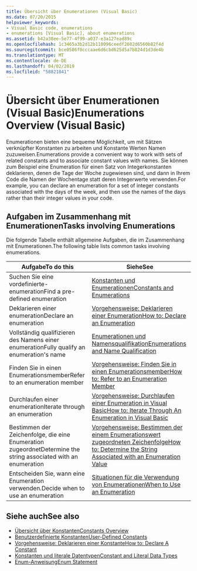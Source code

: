 ```yaml
---
title: Übersicht über Enumerationen (Visual Basic)
ms.date: 07/20/2015
helpviewer_keywords:
- Visual Basic code, enumerations
- enumerations [Visual Basic], about enumerations
ms.assetid: b42a38ee-5e77-4f99-a037-e3a127ead89c
ms.openlocfilehash: 1c3465a3b2d12b110096ceedf2602d6560b82f4d
ms.sourcegitcommit: bce0586f0cccaae6d6cbd625d5a7b824d1d3de4b
ms.translationtype: MT
ms.contentlocale: de-DE
ms.lasthandoff: 04/02/2019
ms.locfileid: "58821841"
---
```

# <a name="enumerations-overview-visual-basic"></a><span data-ttu-id="e0a36-102">Übersicht über Enumerationen (Visual Basic)</span><span class="sxs-lookup"><span data-stu-id="e0a36-102">Enumerations Overview (Visual Basic)</span></span>
<span data-ttu-id="e0a36-103">Enumerationen bieten eine bequeme Möglichkeit, um mit Sätzen verknüpfter Konstanten zu arbeiten und Konstante Werten Namen zuzuweisen.</span><span class="sxs-lookup"><span data-stu-id="e0a36-103">Enumerations provide a convenient way to work with sets of related constants and to associate constant values with names.</span></span> <span data-ttu-id="e0a36-104">Sie können zum Beispiel eine Enumeration für einen Satz von Integerkonstanten deklarieren, denen die Tage der Woche zugewiesen sind, und dann in Ihrem Code die Namen der Wochentage statt deren Integerwerte verwenden.</span><span class="sxs-lookup"><span data-stu-id="e0a36-104">For example, you can declare an enumeration for a set of integer constants associated with the days of the week, and then use the names of the days rather than their integer values in your code.</span></span>  
  
## <a name="tasks-involving-enumerations"></a><span data-ttu-id="e0a36-105">Aufgaben im Zusammenhang mit Enumerationen</span><span class="sxs-lookup"><span data-stu-id="e0a36-105">Tasks involving Enumerations</span></span>  
 <span data-ttu-id="e0a36-106">Die folgende Tabelle enthält allgemeine Aufgaben, die im Zusammenhang mit Enumerationen.</span><span class="sxs-lookup"><span data-stu-id="e0a36-106">The following table lists common tasks involving enumerations.</span></span>  
  
|<span data-ttu-id="e0a36-107">Aufgabe</span><span class="sxs-lookup"><span data-stu-id="e0a36-107">To do this</span></span>|<span data-ttu-id="e0a36-108">Siehe</span><span class="sxs-lookup"><span data-stu-id="e0a36-108">See</span></span>|  
|----------------|---------|  
|<span data-ttu-id="e0a36-109">Suchen Sie eine vordefinierte-enumeration</span><span class="sxs-lookup"><span data-stu-id="e0a36-109">Find a pre-defined enumeration</span></span>|[<span data-ttu-id="e0a36-110">Konstanten und Enumerationen</span><span class="sxs-lookup"><span data-stu-id="e0a36-110">Constants and Enumerations</span></span>](../../../../visual-basic/language-reference/constants-and-enumerations.md)|  
|<span data-ttu-id="e0a36-111">Deklarieren einer enumeration</span><span class="sxs-lookup"><span data-stu-id="e0a36-111">Declare an enumeration</span></span>|[<span data-ttu-id="e0a36-112">Vorgehensweise: Deklarieren einer Enumeration</span><span class="sxs-lookup"><span data-stu-id="e0a36-112">How to: Declare an Enumeration</span></span>](../../../../visual-basic/programming-guide/language-features/constants-enums/how-to-declare-enumerations.md)|  
|<span data-ttu-id="e0a36-113">Vollständig qualifizieren des Namens einer enumeration</span><span class="sxs-lookup"><span data-stu-id="e0a36-113">Fully qualify an enumeration's name</span></span>|[<span data-ttu-id="e0a36-114">Enumerationen und Namensqualifikation</span><span class="sxs-lookup"><span data-stu-id="e0a36-114">Enumerations and Name Qualification</span></span>](../../../../visual-basic/programming-guide/language-features/constants-enums/enumerations-and-name-qualification.md)|  
|<span data-ttu-id="e0a36-115">Finden Sie in einen Enumerationsmember</span><span class="sxs-lookup"><span data-stu-id="e0a36-115">Refer to an enumeration member</span></span>|[<span data-ttu-id="e0a36-116">Vorgehensweise: Finden Sie in einen Enumerationsmember</span><span class="sxs-lookup"><span data-stu-id="e0a36-116">How to: Refer to an Enumeration Member</span></span>](../../../../visual-basic/programming-guide/language-features/constants-enums/how-to-refer-to-an-enumeration-member.md)|  
|<span data-ttu-id="e0a36-117">Durchlaufen einer enumeration</span><span class="sxs-lookup"><span data-stu-id="e0a36-117">Iterate through an enumeration</span></span>|[<span data-ttu-id="e0a36-118">Vorgehensweise: Durchlaufen einer Enumeration in Visual Basic</span><span class="sxs-lookup"><span data-stu-id="e0a36-118">How to: Iterate Through An Enumeration in Visual Basic</span></span>](../../../../visual-basic/programming-guide/language-features/constants-enums/how-to-iterate-through-an-enumeration.md)|  
|<span data-ttu-id="e0a36-119">Bestimmen der Zeichenfolge, die eine Enumeration zugeordnet</span><span class="sxs-lookup"><span data-stu-id="e0a36-119">Determine the string associated with an enumeration</span></span>|[<span data-ttu-id="e0a36-120">Vorgehensweise: Bestimmen der einem Enumerationswert zugeordneten Zeichenfolge</span><span class="sxs-lookup"><span data-stu-id="e0a36-120">How to: Determine the String Associated with an Enumeration Value</span></span>](../../../../visual-basic/programming-guide/language-features/constants-enums/how-to-determine-the-string-associated-with-an-enumeration-value.md)|  
|<span data-ttu-id="e0a36-121">Entscheiden Sie, wann eine Enumeration verwenden.</span><span class="sxs-lookup"><span data-stu-id="e0a36-121">Decide when to use an enumeration</span></span>|[<span data-ttu-id="e0a36-122">Situationen für die Verwendung von Enumerationen</span><span class="sxs-lookup"><span data-stu-id="e0a36-122">When to Use an Enumeration</span></span>](../../../../visual-basic/programming-guide/language-features/constants-enums/when-to-use-an-enumeration.md)|  
  
## <a name="see-also"></a><span data-ttu-id="e0a36-123">Siehe auch</span><span class="sxs-lookup"><span data-stu-id="e0a36-123">See also</span></span>

- [<span data-ttu-id="e0a36-124">Übersicht über Konstanten</span><span class="sxs-lookup"><span data-stu-id="e0a36-124">Constants Overview</span></span>](../../../../visual-basic/programming-guide/language-features/constants-enums/constants-overview.md)
- [<span data-ttu-id="e0a36-125">Benutzerdefinierte Konstanten</span><span class="sxs-lookup"><span data-stu-id="e0a36-125">User-Defined Constants</span></span>](../../../../visual-basic/programming-guide/language-features/constants-enums/user-defined-constants.md)
- [<span data-ttu-id="e0a36-126">Vorgehensweise: Deklarieren einer Konstante</span><span class="sxs-lookup"><span data-stu-id="e0a36-126">How to: Declare A Constant</span></span>](../../../../visual-basic/programming-guide/language-features/constants-enums/how-to-declare-a-constant.md)
- [<span data-ttu-id="e0a36-127">Konstanten und literale Datentypen</span><span class="sxs-lookup"><span data-stu-id="e0a36-127">Constant and Literal Data Types</span></span>](../../../../visual-basic/programming-guide/language-features/constants-enums/constant-and-literal-data-types.md)
- [<span data-ttu-id="e0a36-128">Enum-Anweisung</span><span class="sxs-lookup"><span data-stu-id="e0a36-128">Enum Statement</span></span>](../../../../visual-basic/language-reference/statements/enum-statement.md)
